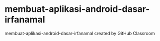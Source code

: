 # membuat-aplikasi-android-dasar-irfanamal
membuat-aplikasi-android-dasar-irfanamal created by GitHub Classroom
